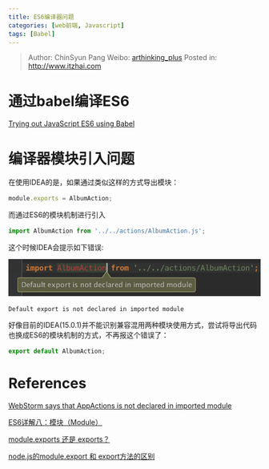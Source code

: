```yaml
---
title: ES6编译器问题
categories: [web前端, Javascript]
tags: [Babel]
---
```


> Author: ChinSyun Pang
> Weibo: [arthinking_plus](http://weibo.com/arthinkingplus)
> Posted in: http://www.itzhai.com

# 通过babel编译ES6

[Trying out JavaScript ES6 using Babel](https://onsen.io/blog/trying-out-javascript-es6-using-babel/)

# 编译器模块引入问题
    
在使用IDEA的是，如果通过类似这样的方式导出模块：

```javascript
module.exports = AlbumAction;
```

而通过ES6的模块机制进行引入

```javascript
import AlbumAction from '../../actions/AlbumAction.js';
```

这个时候IDEA会提示如下错误:

![](https://raw.githubusercontent.com/arthinking/arthinking.github.io/blog/source/_posts/javascript/ES6/media/14589768655985.jpg)

```
Default export is not declared in imported module
```

好像目前的IDEA(15.0.1)并不能识别兼容混用两种模块使用方式，尝试将导出代码也换成ES6的模块机制的方式，不再报这个错误了：

```javascript
export default AlbumAction;
```

# References

[WebStorm says that AppActions is not declared in imported module](https://github.com/darul75/web-react/issues/14)

[ES6详解八：模块（Module）](http://blog.csdn.net/lihongxun945/article/details/49031383)

[module.exports 还是 exports？](http://zihua.li/2012/03/use-module-exports-or-exports-in-node/)

[node.js的module.export 和 export方法的区别](http://blog.csdn.net/cike110120/article/details/12753253)


